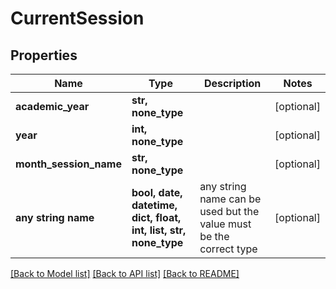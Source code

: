 # CurrentSession


## Properties
Name | Type | Description | Notes
------------ | ------------- | ------------- | -------------
**academic_year** | **str, none_type** |  | [optional] 
**year** | **int, none_type** |  | [optional] 
**month_session_name** | **str, none_type** |  | [optional] 
**any string name** | **bool, date, datetime, dict, float, int, list, str, none_type** | any string name can be used but the value must be the correct type | [optional]

[[Back to Model list]](../README.md#documentation-for-models) [[Back to API list]](../README.md#documentation-for-api-endpoints) [[Back to README]](../README.md)


